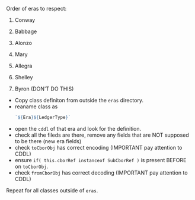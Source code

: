 Order of eras to respect:

1) Conway
2) Babbage
3) Alonzo
4) Mary
5) Allegra
6) Shelley

7) Byron (DON'T DO THIS)

- Copy class definiton from outside the `eras` directory.
- reaname class as 
    ```ts
    `${Era}${LedgerType}`
    ```
- open the `cddl` of that era and look for the definition.
- check all the fileds are there, remove any fields that are NOT supposed to be there (new era fields)
- check `toCborObj` has correct encoding (IMPORTANT pay attention to CDDL)
- ensure `if( this.cborRef instanceof SubCborRef )` is present BEFORE on `toCborObj`.
- check `fromCborObj` has correct decoding (IMPORTANT pay attention to CDDL)

Repeat for all classes outside of `eras`.

